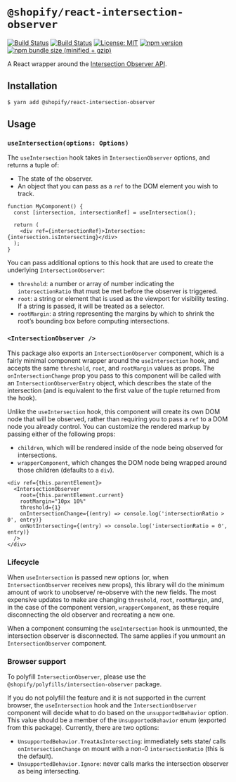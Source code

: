 # `@shopify/react-intersection-observer`

[![Build Status](https://github.com/Shopify/quilt/workflows/Node-CI/badge.svg?branch=main)](https://github.com/Shopify/quilt/actions?query=workflow%3ANode-CI)
[![Build Status](https://github.com/Shopify/quilt/workflows/Ruby-CI/badge.svg?branch=main)](https://github.com/Shopify/quilt/actions?query=workflow%3ARuby-CI)
[![License: MIT](https://img.shields.io/badge/License-MIT-green.svg)](LICENSE.md) [![npm version](https://badge.fury.io/js/%40shopify%2Freact-intersection-observer.svg)](https://badge.fury.io/js/%40shopify%2Freact-intersection-observer.svg) [![npm bundle size (minified + gzip)](https://img.shields.io/bundlephobia/minzip/@shopify/react-intersection-observer.svg)](https://img.shields.io/bundlephobia/minzip/@shopify/react-intersection-observer.svg)

A React wrapper around the [Intersection Observer API](https://developer.mozilla.org/en-US/docs/Web/API/Intersection_Observer_API).

## Installation

```bash
$ yarn add @shopify/react-intersection-observer
```

## Usage

### `useIntersection(options: Options)`

The `useIntersection` hook takes in `IntersectionObserver` options, and returns a tuple of:

- The state of the observer.
- An object that you can pass as a `ref` to the DOM element you wish to track.

```tsx
function MyComponent() {
  const [intersection, intersectionRef] = useIntersection();

  return (
    <div ref={intersectionRef}>Intersection: {intersection.isIntersecting}</div>
  );
}
```

You can pass additional options to this hook that are used to create the underlying `IntersectionObserver`:

- `threshold`: a number or array of number indicating the `intersectionRatio` that must be met before the observer is triggered.
- `root`: a string or element that is used as the viewport for visibility testing. If a string is passed, it will be treated as a selector.
- `rootMargin`: a string representing the margins by which to shrink the root’s bounding box before computing intersections.

### `<IntersectionObserver />`

This package also exports an `IntersectionObserver` component, which is a fairly minimal component wrapper around the `useIntersection` hook, and accepts the same `threshold`, `root`, and `rootMargin` values as props. The `onIntersectionChange` prop you pass to this component will be called with an `IntersectionObserverEntry` object, which describes the state of the intersection (and is equivalent to the first value of the tuple returned from the hook).

Unlike the `useIntersection` hook, this component will create its own DOM node that will be observed, rather than requiring you to pass a `ref` to a DOM node you already control. You can customize the rendered markup by passing either of the following props:

- `children`, which will be rendered inside of the node being observed for intersections.
- `wrapperComponent`, which changes the DOM node being wrapped around those children (defaults to a `div`).

```tsx
<div ref={this.parentElement}>
  <IntersectionObserver
    root={this.parentElement.current}
    rootMargin="10px 10%"
    threshold={1}
    onIntersectionChange={(entry) => console.log('intersectionRatio > 0', entry)}
    onNotIntersecting={(entry) => console.log('intersectionRatio = 0', entry)}
  />
</div>
```

### Lifecycle

When `useIntersection` is passed new options (or, when `IntersectionObserver` receives new props), this library will do the minimum amount of work to unobserve/ re-observe with the new fields. The most expensive updates to make are changing `threshold`, `root`, `rootMargin`, and, in the case of the component version, `wrapperComponent`, as these require disconnecting the old observer and recreating a new one.

When a component consuming the `useIntersection` hook is unmounted, the intersection observer is disconnected. The same applies if you unmount an `IntersectionObserver` component.

### Browser support

To polyfill `IntersectionObserver`, please use the `@shopify/polyfills/intersection-observer` package.

If you do not polyfill the feature and it is not supported in the current browser, the `useIntersection` hook and the `IntersectionObserver` component will decide what to do based on the `unsupportedBehavior` option. This value should be a member of the `UnsupportedBehavior` enum (exported from this package). Currently, there are two options:

- `UnsupportedBehavior.TreatAsIntersecting`: immediately sets state/ calls `onIntersectionChange` on mount with a non-0 `intersectionRatio` (this is the default).
- `UnsupportedBehavior.Ignore`: never calls marks the intersection observer as being intersecting.

